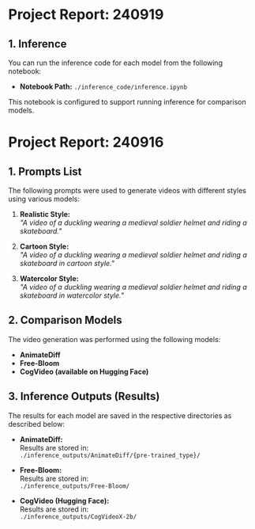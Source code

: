 # Project Report: 240919
## 1. Inference

You can run the inference code for each model from the following notebook:

- **Notebook Path:** `./inference_code/inference.ipynb`

This notebook is configured to support running inference for comparison models. 




# Project Report: 240916

## 1. Prompts List

The following prompts were used to generate videos with different styles using various models:

1. **Realistic Style:**  
   *"A video of a duckling wearing a medieval soldier helmet and riding a skateboard."*

2. **Cartoon Style:**  
   *"A video of a duckling wearing a medieval soldier helmet and riding a skateboard in cartoon style."*

3. **Watercolor Style:**  
   *"A video of a duckling wearing a medieval soldier helmet and riding a skateboard in watercolor style."*

## 2. Comparison Models

The video generation was performed using the following models:

- **AnimateDiff**  
- **Free-Bloom**
- **CogVideo (available on Hugging Face)**  

## 3. Inference Outputs (Results)

The results for each model are saved in the respective directories as described below:

- **AnimateDiff:**  
  Results are stored in:  
  `./inference_outputs/AnimateDiff/{pre-trained_type}/`

- **Free-Bloom:**  
  Results are stored in:  
  `./inference_outputs/Free-Bloom/`

- **CogVideo (Hugging Face):**  
  Results are stored in:  
  `./inference_outputs/CogVideoX-2b/`
